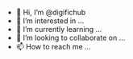 - 👋 Hi, I’m @digifichub
- 👀 I’m interested in ...
- 🌱 I’m currently learning ...
- 💞️ I’m looking to collaborate on ...
- 📫 How to reach me ...

<!---
digifichub/digifichub is a ✨ special ✨ repository because its `README.md` (this file) appears on your GitHub profile.
You can click the Preview link to take a look at your changes.
--->
